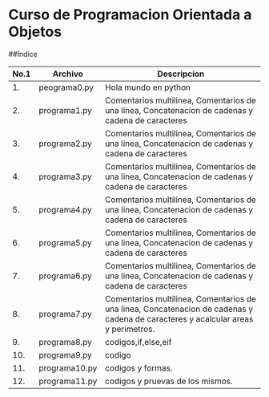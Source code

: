 # Curso de Programacion Orientada a Objetos

##Indice

|No.1|Archivo|Descripcion|
|--|--|--|
|1.|peograma0.py|Hola mundo en python|
|2.|programa1.py|Comentarios multilinea, Comentarios de una linea, Concatenacion de cadenas y cadena de caracteres|
|3.|programa2.py|Comentarios multilinea, Comentarios de una linea, Concatenacion de cadenas y cadena de caracteres|
|4.|programa3.py|Comentarios multilinea, Comentarios de una linea, Concatenacion de cadenas y cadena de caracteres|
|5.|programa4.py|Comentarios multilinea, Comentarios de una linea, Concatenacion de cadenas y cadena de caracteres|
|6.|programa5.py|Comentarios multilinea, Comentarios de una linea, Concatenacion de cadenas y cadena de caracteres|
|7.|programa6.py|Comentarios multilinea, Comentarios de una linea, Concatenacion de cadenas y cadena de caracteres|
|8.|programa7.py|Comentarios multilinea, Comentarios de una linea, Concatenacion de cadenas y cadena de caracteres y acalcular areas y perimetros.|
|9.|programa8.py|codigos,if,else,eif|
|10.|programa9.py|codigo|
|11.|programa10.py|codigos y formas.|
|12.|programa11.py|codigos y pruevas de los mismos.|